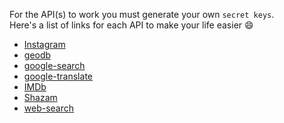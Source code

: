 For the API(s) to work you must generate your own `secret keys`.  
Here's a list of links for each API to make your life easier :smile:
- [Instagram](https://google.com) 
- [geodb](https://google.com)
- [google-search](https://google.com)
- [google-translate](https://google.com)
- [IMDb](https://google.com)
- [Shazam](https://google.com)
- [web-search](https://google.com)
